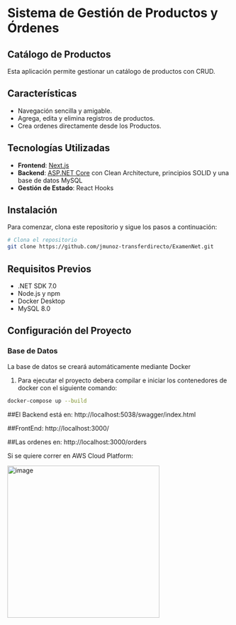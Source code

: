 # Sistema de Gestión de Productos y Órdenes

## Catálogo de Productos

Esta aplicación permite gestionar un catálogo de productos con CRUD.

## Características

- Navegación sencilla y amigable.
- Agrega, edita y elimina registros de productos.
- Crea ordenes directamente desde los Productos.

## Tecnologías Utilizadas

- **Frontend**: [Next.js](https://nextjs.org/)
- **Backend**: [ASP.NET Core](https://dotnet.microsoft.com/apps/aspnet) con Clean Architecture, principios SOLID y una base de datos MySQL
- **Gestión de Estado**: React Hooks

## Instalación

Para comenzar, clona este repositorio y sigue los pasos a continuación:

```bash
# Clona el repositorio
git clone https://github.com/jmunoz-transferdirecto/ExamenNet.git
```

## Requisitos Previos
- .NET SDK 7.0
- Node.js y npm
- Docker Desktop
- MySQL 8.0

## Configuración del Proyecto

### Base de Datos
La base de datos se creará automáticamente mediante Docker

1. Para ejecutar el proyecto debera compilar e iniciar los contenedores de docker con el siguiente comando:
```bash
docker-compose up --build
```

##El Backend está en: 
http://localhost:5038/swagger/index.html

##FrontEnd:
http://localhost:3000/

##Las ordenes en:
http://localhost:3000/orders

Si se quiere correr en AWS Cloud Platform:

<img width="343" alt="image" src="https://github.com/user-attachments/assets/88219809-7e43-40ad-9944-7405cb31116c" />
